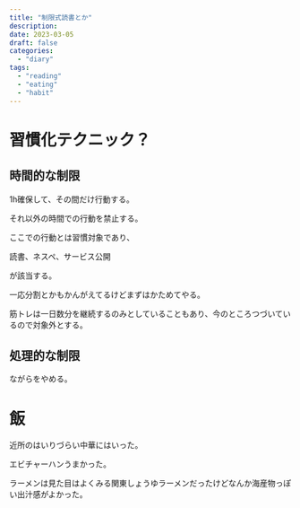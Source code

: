 ```yaml
---
title: "制限式読書とか"
description:
date: 2023-03-05
draft: false
categories:
  - "diary"
tags:
  - "reading"
  - "eating"
  - "habit"
---
```


# 習慣化テクニック？

## 時間的な制限

1h確保して、その間だけ行動する。

それ以外の時間での行動を禁止する。

ここでの行動とは習慣対象であり、

読書、ネスペ、サービス公開

が該当する。

一応分割とかもかんがえてるけどまずはかためてやる。

筋トレは一日数分を継続するのみとしていることもあり、今のところつづいているので対象外とする。

## 処理的な制限

ながらをやめる。

# 飯

近所のはいりづらい中華にはいった。

エビチャーハンうまかった。

ラーメンは見た目はよくみる関東しょうゆラーメンだったけどなんか海産物っぽい出汁感がよかった。
